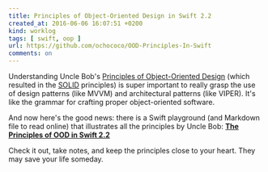```yaml
---
title: Principles of Object-Oriented Design in Swift 2.2
created_at: 2016-06-06 16:07:51 +0200
kind: worklog
tags: [ swift, oop ]
url: https://github.com/ochococo/OOD-Principles-In-Swift
comments: on
---
```


Understanding Uncle Bob's [Principles of Object-Oriented Design][pood] (which resulted in the [SOLID][] principles) is super important to really grasp the use of design patterns (like MVVM) and architectural patterns (like VIPER). It's like the grammar for crafting proper object-oriented software.

And now here's the good news: there is a Swift playground (and Markdown file to read online) that illustrates all the principles by Uncle Bob: **[The Principles of OOD in Swift 2.2](https://github.com/ochococo/OOD-Principles-In-Swift)**

Check it out, take notes, and keep the principles close to your heart. They may save your life someday.

[pood]: http://butunclebob.com/ArticleS.UncleBob.PrinciplesOfOod
[solid]: https://en.wikipedia.org/wiki/SOLID_(object-oriented_design)

